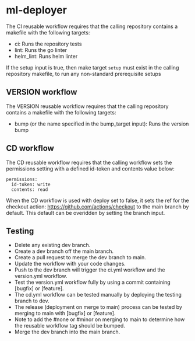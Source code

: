 # ml-deployer

The CI reusable workflow requires that the calling repository contains a makefile with the following targets:
* ci: Runs the repository tests
* lint: Runs the go linter
* helm_lint: Runs helm linter

If the setup input is true, then make target `setup` must exist in the calling repository makefile, to run any non-standard prerequisite setups

## VERSION workflow
The VERSION reusable workflow requires that the calling repository contains a makefile with the following targets:
* bump (or the name specified in the bump_target input): Runs the version bump

## CD workflow
The CD reusable workflow requires that the calling workflow sets the permissions setting with a defined id-token and contents value below:

```
permissions:
  id-token: write
  contents: read
```
When the CD workflow is used with deploy set to false, it sets the ref for the checkout action: https://github.com/actions/checkout to the main branch by default. This default can be overidden by setting the branch input.

## Testing

* Delete any existing dev branch.
* Create a dev branch off the main branch.
* Create a pull request to merge the dev branch to main.
* Update the workflow with your code changes.
* Push to the dev branch will trigger the ci.yml workflow and the version.yml workflow.
* Test the version.yml workflow fully by using a commit containing [bugfix] or [feature].
* The cd.yml workflow can be tested manually by deploying the testing branch to dev.
* The release (deployment on merge to main) process can be tested by merging to main with [bugfix] or [feature]. 
* Note to add the #none or #minor on merging to main to determine how the reusable workflow tag should be bumped.
* Merge the dev branch into the main branch.
